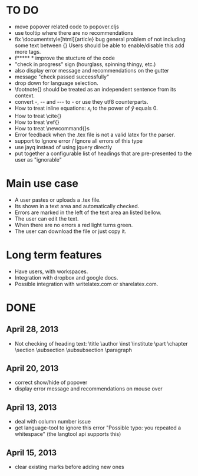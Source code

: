 # TO DO

- move popover related code to popover.cljs
- use tooltip where there are no recommendations
- fix \documentstyle[html]{article} bug general problem of not including some text between {}
  Users should be able to enable/disable this add more tags.
- f***** * improve the stucture of the code
- "check in progress" sign (hourglass, spinning thingy, etc.)
- also display error message and recommendations on the gutter
- message "check passed successfully"
- drop down for language selection.
- \footnote{} should be treated as an independent sentence from its context.
- convert -, -- and --- to - or use they utf8 counterparts. 
- How to treat inline equations: $x_i$ to the power of $\hat{y}$ equals $0$.
- How to treat \cite{}
- How to treat \ref{}
- How to treat \newcommand{}s
- Error feedback when the .tex file is not a valid latex for the parser.
- support to Ignore error / Ignore all errors of this type
- use jayq instead of using jquery directly
- put together a configurable list of headings that are pre-presented to the user as "ignorable"


# Main use case

- A user pastes or uploads a .tex file.
- Its shown in a text area and automatically checked. 
- Errors are marked in the left of the text area an listed bellow. 
- The user can edit the text.
- When there are no errors a red light turns green.
- The user can download the file or just copy it.

# Long term features

- Have users, with workspaces.
- Integration with dropbox and google docs.
- Possible integration with writelatex.com or sharelatex.com.
 
# DONE

## April 28, 2013

- Not checking of heading text: \title \author \inst \institute \part \chapter \section \subsection \subsubsection \paragraph


## April 20, 2013
- correct show/hide of popover
- display error message and recommendations on mouse over

## April 13, 2013

- deal with column number issue
- get language-tool to ignore this error "Possible typo: you repeated a whitespace"  (the langtool api supports this)

## April 15, 2013

- clear existing marks before adding new ones

